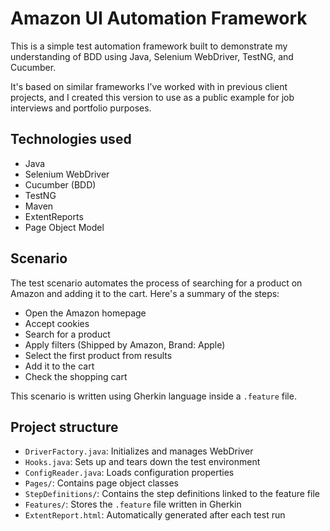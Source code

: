 # Amazon UI Automation Framework

This is a simple test automation framework built to demonstrate my understanding of BDD using Java, Selenium WebDriver, TestNG, and Cucumber.

It's based on similar frameworks I’ve worked with in previous client projects, and I created this version to use as a public example for job interviews and portfolio purposes.

## Technologies used

- Java
- Selenium WebDriver
- Cucumber (BDD)
- TestNG
- Maven
- ExtentReports
- Page Object Model

## Scenario

The test scenario automates the process of searching for a product on Amazon and adding it to the cart. Here's a summary of the steps:

- Open the Amazon homepage
- Accept cookies
- Search for a product
- Apply filters (Shipped by Amazon, Brand: Apple)
- Select the first product from results
- Add it to the cart
- Check the shopping cart

This scenario is written using Gherkin language inside a `.feature` file.

## Project structure

- `DriverFactory.java`: Initializes and manages WebDriver
- `Hooks.java`: Sets up and tears down the test environment
- `ConfigReader.java`: Loads configuration properties
- `Pages/`: Contains page object classes
- `StepDefinitions/`: Contains the step definitions linked to the feature file
- `Features/`: Stores the `.feature` file written in Gherkin
- `ExtentReport.html`: Automatically generated after each test run

